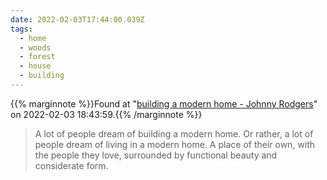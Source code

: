 ```yaml
---
date: 2022-02-03T17:44:00.039Z
tags:
  - home
  - woods
  - forest
  - house
  - building
---
```

{{% marginnote %}}Found at "[building a modern home - Johnny Rodgers](https://johnnyrodgers.is/building-a-modern-home)" on 2022-02-03 18:43:59.{{% /marginnote %}}

> A lot of people dream of building a modern home. Or rather, a lot of people dream of living in a modern home. A place of their own, with the people they love, surrounded by functional beauty and considerate form.


